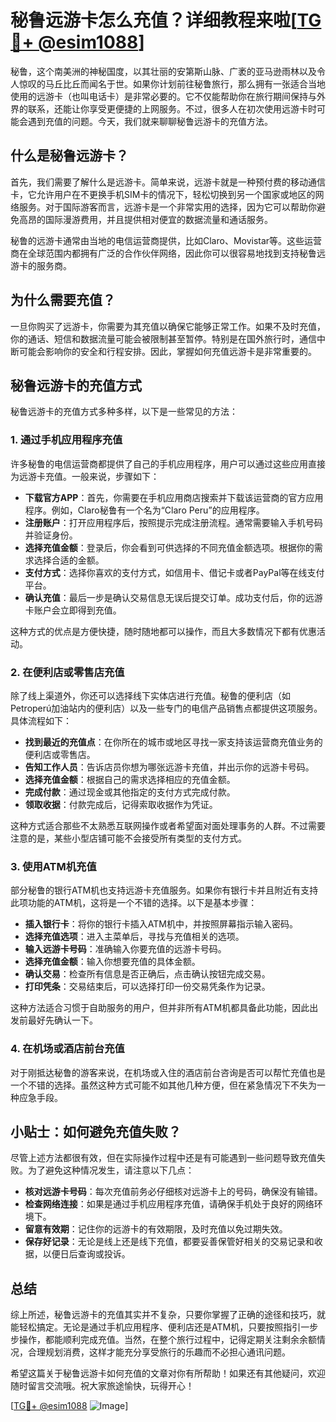 # 秘鲁远游卡怎么充值？详细教程来啦[[TG💪+ @esim1088](https://t.me/s/esim1088)]

秘鲁，这个南美洲的神秘国度，以其壮丽的安第斯山脉、广袤的亚马逊雨林以及令人惊叹的马丘比丘而闻名于世。如果你计划前往秘鲁旅行，那么拥有一张适合当地使用的远游卡（也叫电话卡）是非常必要的。它不仅能帮助你在旅行期间保持与外界的联系，还能让你享受更便捷的上网服务。不过，很多人在初次使用远游卡时可能会遇到充值的问题。今天，我们就来聊聊秘鲁远游卡的充值方法。

## 什么是秘鲁远游卡？

首先，我们需要了解什么是远游卡。简单来说，远游卡就是一种预付费的移动通信卡，它允许用户在不更换手机SIM卡的情况下，轻松切换到另一个国家或地区的网络服务。对于国际游客而言，远游卡是一个非常实用的选择，因为它可以帮助你避免高昂的国际漫游费用，并且提供相对便宜的数据流量和通话服务。

秘鲁的远游卡通常由当地的电信运营商提供，比如Claro、Movistar等。这些运营商在全球范围内都拥有广泛的合作伙伴网络，因此你可以很容易地找到支持秘鲁远游卡的服务商。

## 为什么需要充值？

一旦你购买了远游卡，你需要为其充值以确保它能够正常工作。如果不及时充值，你的通话、短信和数据流量可能会被限制甚至暂停。特别是在国外旅行时，通信中断可能会影响你的安全和行程安排。因此，掌握如何充值远游卡是非常重要的。

## 秘鲁远游卡的充值方式

秘鲁远游卡的充值方式多种多样，以下是一些常见的方法：

### 1. 通过手机应用程序充值

许多秘鲁的电信运营商都提供了自己的手机应用程序，用户可以通过这些应用直接为远游卡充值。一般来说，步骤如下：

- **下载官方APP**：首先，你需要在手机应用商店搜索并下载该运营商的官方应用程序。例如，Claro秘鲁有一个名为“Claro Peru”的应用程序。
- **注册账户**：打开应用程序后，按照提示完成注册流程。通常需要输入手机号码并验证身份。
- **选择充值金额**：登录后，你会看到可供选择的不同充值金额选项。根据你的需求选择合适的金额。
- **支付方式**：选择你喜欢的支付方式，如信用卡、借记卡或者PayPal等在线支付平台。
- **确认充值**：最后一步是确认交易信息无误后提交订单。成功支付后，你的远游卡账户会立即得到充值。

这种方式的优点是方便快捷，随时随地都可以操作，而且大多数情况下都有优惠活动。

### 2. 在便利店或零售店充值

除了线上渠道外，你还可以选择线下实体店进行充值。秘鲁的便利店（如Petroperú加油站内的便利店）以及一些专门的电信产品销售点都提供这项服务。具体流程如下：

- **找到最近的充值点**：在你所在的城市或地区寻找一家支持该运营商充值业务的便利店或零售店。
- **告知工作人员**：告诉店员你想为哪张远游卡充值，并出示你的远游卡号码。
- **选择充值金额**：根据自己的需求选择相应的充值金额。
- **完成付款**：通过现金或其他指定的支付方式完成付款。
- **领取收据**：付款完成后，记得索取收据作为凭证。

这种方式适合那些不太熟悉互联网操作或者希望面对面处理事务的人群。不过需要注意的是，某些小型店铺可能不会接受所有类型的支付方式。

### 3. 使用ATM机充值

部分秘鲁的银行ATM机也支持远游卡充值服务。如果你有银行卡并且附近有支持此项功能的ATM机，这将是一个不错的选择。以下是基本步骤：

- **插入银行卡**：将你的银行卡插入ATM机中，并按照屏幕指示输入密码。
- **选择充值选项**：进入主菜单后，寻找与充值相关的选项。
- **输入远游卡号码**：准确输入你要充值的远游卡号码。
- **选择充值金额**：输入你想要充值的具体金额。
- **确认交易**：检查所有信息是否正确后，点击确认按钮完成交易。
- **打印凭条**：交易结束后，可以选择打印一份交易凭条作为记录。

这种方法适合习惯于自助服务的用户，但并非所有ATM机都具备此功能，因此出发前最好先确认一下。

### 4. 在机场或酒店前台充值

对于刚抵达秘鲁的游客来说，在机场或入住的酒店前台咨询是否可以帮忙充值也是一个不错的选择。虽然这种方式可能不如其他几种方便，但在紧急情况下不失为一种应急手段。

## 小贴士：如何避免充值失败？

尽管上述方法都很有效，但在实际操作过程中还是有可能遇到一些问题导致充值失败。为了避免这种情况发生，请注意以下几点：

- **核对远游卡号码**：每次充值前务必仔细核对远游卡上的号码，确保没有输错。
- **检查网络连接**：如果是通过手机应用程序充值，请确保手机处于良好的网络环境下。
- **留意有效期**：记住你的远游卡的有效期限，及时充值以免过期失效。
- **保存好记录**：无论是线上还是线下充值，都要妥善保管好相关的交易记录和收据，以便日后查询或投诉。

## 总结

综上所述，秘鲁远游卡的充值其实并不复杂，只要你掌握了正确的途径和技巧，就能轻松搞定。无论是通过手机应用程序、便利店还是ATM机，只要按照指引一步步操作，都能顺利完成充值。当然，在整个旅行过程中，记得定期关注剩余余额情况，合理规划消费，这样才能充分享受旅行的乐趣而不必担心通讯问题。

希望这篇关于秘鲁远游卡如何充值的文章对你有所帮助！如果还有其他疑问，欢迎随时留言交流哦。祝大家旅途愉快，玩得开心！

[[TG💪+ @esim1088](https://t.me/s/esim1088) ![Image](https://i.postimg.cc/4NQfJmqS/Snipaste-2025-05-13-00-14-12.png)]